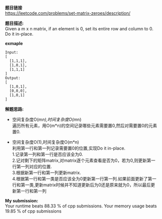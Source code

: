 **题目链接**  
https://leetcode.com/problems/set-matrix-zeroes/description/

**题目描述:**    
Given a m x n matrix, if an element is 0, set its entire row and column to 0. Do it in-place. 

**exmaple**
```
Input: 
[
  [1,1,1],
  [1,0,1],
  [1,1,1]
]
Output: 
[
  [1,0,1],
  [0,0,0],
  [1,0,1]
]
```

**解题思路:**  
* 空间复杂度O(m*n),时间复杂度O(m*n)  
遍历所有元素，用O(m*n)的空间记录哪些元素需要置0,然后对需要置0的元素置0.  

* 空间复杂度O(1),时间复杂度O(m*n)  
利用第一行和第一列记录需要置0的位置,实现Do it in-place.  
1.记录第一列和第一行是否应该全为0.  
2.记对剩下的矩阵matrix,对matrix逐个元素查看是否为0，若为0,则更新第一行第一列对应的位置.  
3.根据新第一行和第一列更新matrix.  
4.根据第一行和第一类是否应该全为0更新第一行第一列.如果前面更新了第一行和第一类,更新matrix时候并不知道更新后为0还是原来就为0，所以最后更新第一行和第一列  
  
**My submission:**    
Your runtime beats 88.33 % of cpp submissions.
Your memory usage beats 19.85 % of cpp submissions




